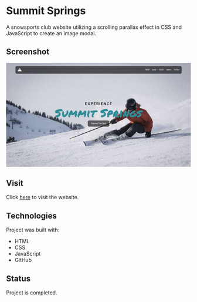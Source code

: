 # Summit Springs
A snowsports club website utilizing a scrolling parallax effect in CSS and JavaScript to create an image modal.

## Screenshot
![preview of landing page](./resources/images/summit-springs.jpg)

## Visit
Click [here](https://yuj94.github.io/responsive-club-website/) to visit the website.

## Technologies
Project was built with:
- HTML
- CSS
- JavaScript
- GitHub

## Status
Project is completed.